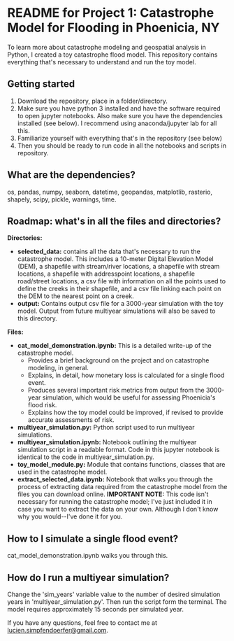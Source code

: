 # README for Project 1: Catastrophe Model for Flooding in Phoenicia, NY

To learn more about catastrophe modeling and geospatial analysis in Python, I created a toy catastrophe flood model. This repository contains everything that's necessary to understand and run the toy model. 

## Getting started
1. Download the repository, place in a folder/directory. 
2. Make sure you have python 3 installed and have the software required to open jupyter notebooks. Also make sure you have the dependencies installed (see below). I recommend using anaconda/jupyter lab for all this.
3. Familiarize yourself with everything that's in the repository (see below)
4. Then you should be ready to run code in all the notebooks and scripts in repository. 

## What are the dependencies? 
os, pandas, numpy, seaborn, datetime, geopandas, matplotlib, rasterio, shapely, scipy, pickle, warnings, time. 

## Roadmap: what's in all the files and directories?
**Directories:** 
* **selected_data:** contains all the data that's necessary to run the catastrophe model. This includes a 10-meter Digital Elevation Model (DEM), a shapefile with stream/river locations, a shapefile with stream locations, a shapefile with addresspoint locations, a shapefile road/street locations, a csv file with information on all the points used to define the creeks in their shapefile, and a csv file linking each point on the DEM to the nearest point on a creek. 
* **output:** Contains output csv file for a 3000-year simulation with the toy model. Output from future multiyear simulations will also be saved to this directory. 

**Files:**
* **cat_model_demonstration.ipynb:** This is a detailed write-up of the catastrophe model.
    * Provides a brief background on the project and on catastrophe modeling, in general. 
    * Explains, in detail, how monetary loss is calculated for a single flood event. 
    * Produces several important risk metrics from output from the 3000-year simulation, which would be useful for assessing Phoenicia's flood risk. 
    * Explains how the toy model could be improved, if revised to provide accurate assessments of risk. 
* **multiyear_simulation.py:** Python script used to run multiyear simulations. 
* **multiyear_simulation.ipynb:** Notebook outlining the multiyear simulation script in a readable format. Code in this jupyter notebook is identical to the code in multiyear_simulation.py. 
* **toy_model_module.py:** Module that contains functions, classes that are used in the catastrophe model. 
* **extract_selected_data.ipynb:** Notebook that walks you through the process of extracting data required from the catastrophe model from the files you can download online. **IMPORTANT NOTE:** This code isn't necessary for running the catastrophe model; I've just included it in case you want to extract the data on your own. Although I don't know why you would--I've done it for you. 

## How to I simulate a single flood event? 
cat_model_demonstration.ipynb walks you through this. 

## How do I run a multiyear simulation? 
Change the 'sim_years' variable value to the number of desired simulation years in 'multiyear_simulation.py'. Then run the script form the terminal. The model requires approximately 15 seconds per simulated year. 

If you have any questions, feel free to contact me at lucien.simpfendoerfer@gmail.com. 
